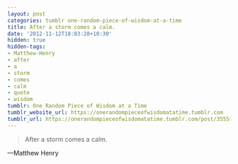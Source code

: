 ```yaml
---
layout: post
categories: tumblr one-random-piece-of-wisdom-at-a-time
title: After a storm comes a calm.
date: '2012-11-12T18:03:28+10:30'
hidden: true
hidden-tags:
- Matthew-Henry
- after
- a
- storm
- comes
- calm
- quote
- wisdom
tumblr: One Random Piece of Wisdom at a Time
tumblr_website_url: https://onerandompieceofwisdomatatime.tumblr.com
tumblr_url: https://onerandompieceofwisdomatatime.tumblr.com/post/35551932308/after-a-storm-comes-a-calm
---
```

> After a storm comes a calm.

—Matthew Henry

